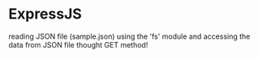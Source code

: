 # ExpressJS
reading JSON file (sample.json) using the 'fs' module and accessing the data from JSON file thought GET method!  
